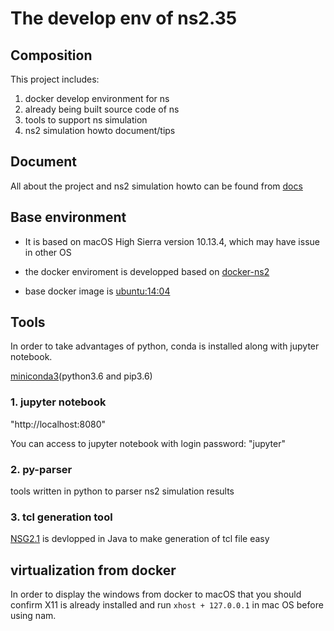 
# The develop env of ns2.35

## Composition

This project includes:
1. docker develop environment for ns
2. already being built source code of ns
3. tools to support ns simulation 
4. ns2 simulation howto document/tips

## Document

All about the project and ns2 simulation howto can be found from [docs](https://ns2-simulation.readthedocs.io)

## Base environment

* It is based on macOS High Sierra version 10.13.4, which may
have issue in other OS

* the docker enviroment is developped based on [docker-ns2](https://github.com/ekiourk/docker-ns2/)

* base docker image is [ubuntu:14:04](https://registry.hub.docker.com/u/library/ubuntu/)

## Tools
In order to take advantages of python, conda is installed along with jupyter notebook.

[miniconda3](https://conda.io/miniconda.html)(python3.6 and pip3.6)

### 1. jupyter notebook

"http://localhost:8080"

You can access to jupyter notebook with login password: "jupyter"

### 2. py-parser
tools written in python to parser ns2 simulation results 


### 3. tcl generation tool

[NSG2.1](https://sites.google.com/site/pengjungwu/nsg) is devlopped in Java to make generation of tcl file easy


## virtualization from docker 
In order to display the windows from docker to macOS that you should confirm X11 is already installed and run `xhost + 127.0.0.1` in mac OS before using nam.

